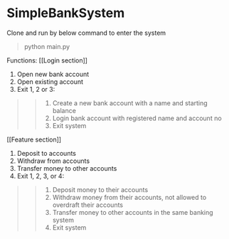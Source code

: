 # SimpleBankSystem

Clone and run by below command to enter the system
> python main.py

Functions:
[[Login section]]
1. Open new bank account
2. Open existing account
3. Exit
1, 2 or 3:
>> 1. Create a new bank account with a name and starting balance
>> 2. Login bank account with registered name and account no
>> 3. Exit system

[[Feature section]]
1. Deposit to accounts
2. Withdraw from accounts
3. Transfer money to other accounts
4. Exit
1, 2, 3, or 4:
>> 1. Deposit money to their accounts
>> 2. Withdraw money from their accounts, not allowed to overdraft their accounts
>> 3. Transfer money to other accounts in the same banking system
>> 4. Exit system
